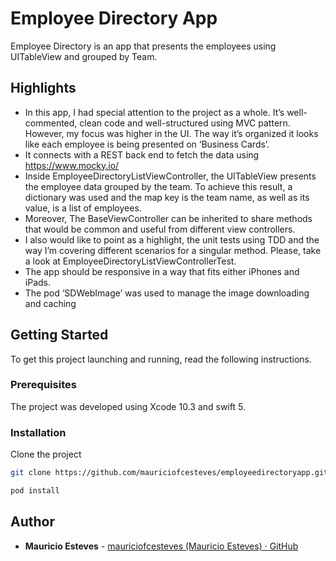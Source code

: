 # Employee Directory App

Employee Directory is an app that presents the employees using UITableView and grouped by Team.

## Highlights
- In this app, I had special attention to the project as a whole. It’s well-commented, clean code and well-structured using MVC pattern. However, my focus was higher in the UI. The way it’s organized it looks like each employee is being presented on ‘Business Cards’.
- It connects with a REST back end to fetch the data using https://www.mocky.io/
- Inside EmployeeDirectoryListViewController, the UITableView presents the employee data grouped by the team. To achieve this result, a dictionary was used and the map key is the team name, as well as its value, is a list of employees.
- Moreover, The BaseViewController can be inherited to share methods that would be common and useful from different view controllers.
- I also would like to point as a highlight, the unit tests using TDD and the way I’m covering different scenarios for a singular method. Please, take a look at EmployeeDirectoryListViewControllerTest.
- The app should be responsive in a way that fits either iPhones and iPads.
- The pod ‘SDWebImage’ was used to manage the image downloading and caching

## Getting Started
To get this project launching and running, read the following instructions.

### Prerequisites
The project was developed using Xcode 10.3 and swift 5.

### Installation
Clone the project

```bash
git clone https://github.com/mauriciofcesteves/employeedirectoryapp.git

pod install
```

## Author
* **Mauricio Esteves** - [mauriciofcesteves (Mauricio Esteves) · GitHub](https://github.com/mauriciofcesteves)
